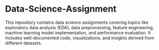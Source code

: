 # Data-Science-Assignment
This repository contains data science assignments covering topics like exploratory data analysis (EDA), data preprocessing, feature engineering, machine learning model implementation, and performance evaluation. It includes well-documented code, visualizations, and insights derived from different datasets.
